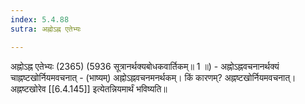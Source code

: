 ```yaml
---
index: 5.4.88
sutra: अह्नोऽह्न एतेभ्यः

---
```

अह्नोऽह्न एतेभ्यः (2365) (5936 सूत्रानर्थक्यबोधकवार्तिकम्॥ 1 ॥) - अह्नोऽह्नवचनानर्थक्यं चाह्नष्टखोर्नियमवचनात् - (भाष्यम्) अह्नोऽह्नवचनमनर्थकम्। किं कारणम्? अह्नष्टखोर्नियमवचनात्। अह्नष्टखोरेव [[6.4.145]] इत्येतन्नियमार्थं भविष्यति॥